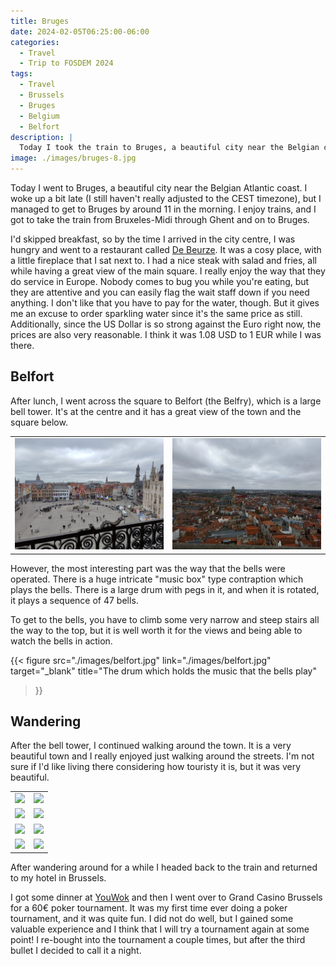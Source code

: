 ```yaml
---
title: Bruges
date: 2024-02-05T06:25:00-06:00
categories:
  - Travel
  - Trip to FOSDEM 2024
tags:
  - Travel
  - Brussels
  - Bruges
  - Belgium
  - Belfort
description: |
  Today I took the train to Bruges, a beautiful city near the Belgian coast.
image: ./images/bruges-8.jpg
---
```


Today I went to Bruges, a beautiful city near the Belgian Atlantic coast. I woke
up a bit late (I still haven't really adjusted to the CEST timezone), but I
managed to get to Bruges by around 11 in the morning. I enjoy trains, and I got
to take the train from Bruxeles-Midi through Ghent and on to Bruges.

I'd skipped breakfast, so by the time I arrived in the city centre, I was hungry
and went to a restaurant called
[De Beurze](https://maps.app.goo.gl/Xsqv4zeMx45H98bj8). It was a cosy place,
with a little fireplace that I sat next to. I had a nice steak with salad and
fries, all while having a great view of the main square. I really enjoy the way
that they do service in Europe. Nobody comes to bug you while you're eating, but
they are attentive and you can easily flag the wait staff down if you need
anything. I don't like that you have to pay for the water, though. But it gives
me an excuse to order sparkling water since it's the same price as still.
Additionally, since the US Dollar is so strong against the Euro right now, the
prices are also very reasonable. I think it was 1.08 USD to 1 EUR while I was
there.

## Belfort

After lunch, I went across the square to Belfort (the Belfry), which is a large
bell tower. It's at the centre and it has a great view of the town and the
square below.

<table class="gallery">
  <tr>
    <td>
      <a href="./images/bell-tower-1.jpg" target="_blank">
        <img src="./images/bell-tower-1.jpg" />
      </a>
    </td>
    <td>
      <a href="./images/bell-tower-2.jpg" target="_blank">
        <img src="./images/bell-tower-2.jpg" />
      </a>
    </td>
  </tr>
</table>

However, the most interesting part was the way that the bells were operated.
There is a huge intricate "music box" type contraption which plays the bells.
There is a large drum with pegs in it, and when it is rotated, it plays a
sequence of 47 bells.

To get to the bells, you have to climb some very narrow and steep stairs all the
way to the top, but it is well worth it for the views and being able to watch
the bells in action.

{{<
  figure
  src="./images/belfort.jpg"
  link="./images/belfort.jpg"
  target="_blank"
  title="The drum which holds the music that the bells play"
>}}

## Wandering

After the bell tower, I continued walking around the town. It is a very
beautiful town and I really enjoyed just walking around the streets. I'm not
sure if I'd like living there considering how touristy it is, but it was very
beautiful.

<table class="gallery">
  <tr>
    <td>
      <a href="./images/bruges-1.jpg" target="_blank">
        <img src="./images/bruges-1.jpg" />
      </a>
    </td>
    <td>
      <a href="./images/bruges-2.jpg" target="_blank">
        <img src="./images/bruges-2.jpg" />
      </a>
    </td>
  </tr>
  <tr>
    <td>
      <a href="./images/bruges-3.jpg" target="_blank">
        <img src="./images/bruges-3.jpg" />
      </a>
    </td>
    <td>
      <a href="./images/bruges-4.jpg" target="_blank">
        <img src="./images/bruges-4.jpg" />
      </a>
    </td>
  </tr>
  <tr>
    <td>
      <a href="./images/bruges-5.jpg" target="_blank">
        <img src="./images/bruges-5.jpg" />
      </a>
    </td>
    <td>
      <a href="./images/bruges-6.jpg" target="_blank">
        <img src="./images/bruges-6.jpg" />
      </a>
    </td>
  </tr>
  <tr>
    <td>
      <a href="./images/bruges-7.jpg" target="_blank">
        <img src="./images/bruges-7.jpg" />
      </a>
    </td>
    <td>
      <a href="./images/bruges-8.jpg" target="_blank">
        <img src="./images/bruges-8.jpg" />
      </a>
    </td>
  </tr>
</table>

After wandering around for a while I headed back to the train and returned to my
hotel in Brussels.

I got some dinner at [YouWok](https://maps.app.goo.gl/D8t9wgdX43BUrB9z7) and
then I went over to Grand Casino Brussels for a 60€ poker tournament. It was my
first time ever doing a poker tournament, and it was quite fun. I did not do
well, but I gained some valuable experience and I think that I will try a
tournament again at some point! I re-bought into the tournament a couple times,
but after the third bullet I decided to call it a night.
